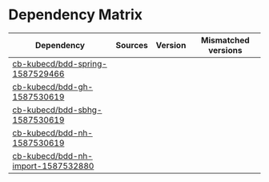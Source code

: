 # Dependency Matrix

Dependency | Sources | Version | Mismatched versions
---------- | ------- | ------- | -------------------
[cb-kubecd/bdd-spring-1587529466](https://github.com/cb-kubecd/bdd-spring-1587529466.git) |  | []() | 
[cb-kubecd/bdd-gh-1587530619](https://github.com/cb-kubecd/bdd-gh-1587530619.git) |  | []() | 
[cb-kubecd/bdd-sbhg-1587530619](https://github.com/cb-kubecd/bdd-sbhg-1587530619.git) |  | []() | 
[cb-kubecd/bdd-nh-1587530619](https://github.com/cb-kubecd/bdd-nh-1587530619.git) |  | []() | 
[cb-kubecd/bdd-nh-import-1587532880](https://github.com/cb-kubecd/bdd-nh-import-1587532880.git) |  | []() | 
